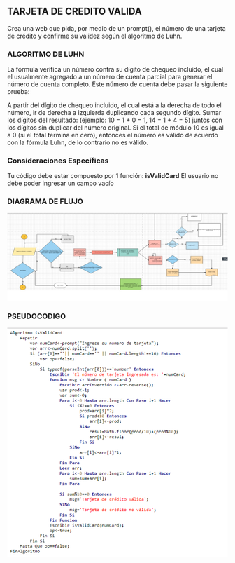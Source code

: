 ## TARJETA DE CREDITO VALIDA

Crea una web que pida, por medio de un prompt(), el número de una tarjeta de crédito y confirme su validez según el algoritmo de Luhn.
### ALGORITMO DE LUHN

La fórmula verifica un número contra su dígito de chequeo incluido, el cual el usualmente agregado a un número de cuenta parcial para generar el número de cuenta completo. Este número de cuenta debe pasar la siguiente prueba:

A partir del dígito de chequeo incluido, el cual está a la derecha de todo el número, ir de derecha a izquierda duplicando cada segundo dígito.
Sumar los dígitos del resultado: (ejemplo: 10 = 1 + 0 = 1, 14 = 1 + 4 = 5) juntos con los dígitos sin duplicar del número original.
Si el total de módulo 10 es igual a 0 (si el total termina en cero), entonces el número es válido de acuerdo con la fórmula Luhn, de lo contrario no es válido.

### **Consideraciones Específicas**

Tu código debe estar compuesto por 1 función: **isValidCard**
El usuario no debe poder ingresar un campo vacío

### DIAGRAMA DE FLUJO

![recursos](assets/diagrama.jpg)

### PSEUDOCODIGO

![recursos](assets/pseudocodigoCard.PNG)
